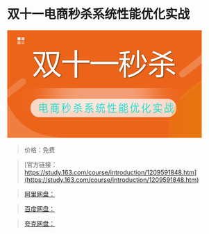 # 双十一电商秒杀系统性能优化实战

![img](../../../assets/study163/free/4580e1512b8e4754bae751007bc07738.jpg)

> 价格：免费

> [官方链接：https://study.163.com/course/introduction/1209591848.htm](https://study.163.com/course/introduction/1209591848.htm)

> [阿里网盘：]()

> [百度网盘：]()

> [夸克网盘：]()

